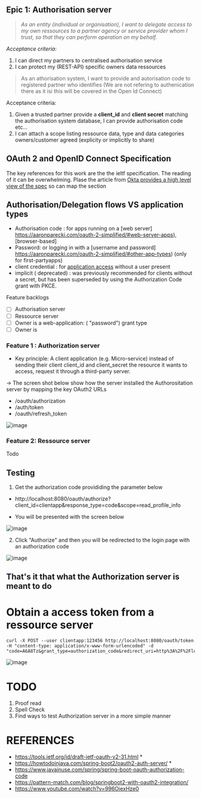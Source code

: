 

##  Epic 1: Authorisation server

> *As an entity (individual or organisation),  I want to delegate access to my own  ressources to a partner agency or service provider whom I
> trust, so that they can perform operation on my behalf.*

*Acceptance criteria:*

 1. I can direct my partners to centralised authorisation service
 2.  I can protect my  (REST-API)  specific owners data ressources

> As an athorisation system, I want to provide and autorisation code to
> registered  partner who identifies  (We are not refering to authenication there as it isi this will be covered in the Open Id Connect)

Acceptance criteria:

 1. Given a trusted partner provide a **client_id** and **client
    secret** matching the authorisation system database,  I can provide
    authorisation code etc...
 2. I can attach a scope listing  ressource data, type and data
    categories owners/customer agreed (explicity or implicitly to share)

OAuth 2 and OpenID Connect Specification
-  
The key references for this work are the the ieltf specification. The reading of it can be overwhelming. Plase the article from [Okta provides a high level view of the spec](https://www.oauth.com/oauth2-servers/map-oauth-2-0-specs/) so can map the section 

##   Authorisation/Delegation flows VS application types

 - Authorisation code :  for apps running on a  [web    server] https://aaronparecki.com/oauth-2-simplified/#web-server-apps),
   [browser-based]
 - Password: or logging in with a  [username and    password] https://aaronparecki.com/oauth-2-simplified/#other-app-types)
   (only for first-partyapps)
 - client credential : for  [application    access](https://aaronparecki.com/oauth-2-simplified/#client-credentials)    without a user present
 - implicit ( deprecated) :  was previously recommended for clients
   without a secret, but has been superseded by using the Authorization
   Code grant with PKCE.

Feature backlogs
 - [ ] Authorisation server
 - [ ] Ressource server
 - [ ] Owner is a web-application: ( "password") grant type
 - [ ] Owner is 

### Feature 1 : Authorization server
- Key principle:
A client application (e.g. Micro-service)  instead of sending their client client_id and client_secret the resource it wants to access, request it through 
a third-party server.

-> The screen shot below show how the server installed the Authorositation server by mapping the key OAuth2 URLs
* /oauth/authorization
* /auth/token
* /oauth/refresh_token

![image](https://user-images.githubusercontent.com/17228294/92223475-d9f63680-eee3-11ea-84b0-2f8085208e8e.png)

### Feature 2:  Ressource server
Todo


## Testing 

1) Get the authorization code provididing the parameter below

- http://localhost:8080/oauth/authorize?client_id=clientapp&response_type=code&scope=read_profile_info	

- You will be presented with the screen below 

![image](https://user-images.githubusercontent.com/17228294/92304384-d84e7080-efc0-11ea-950d-27856ca8b54b.png)


2) Click "Authorize" and then you  will be redirected to the login page with an authorization code

![image](https://user-images.githubusercontent.com/17228294/92304193-1185e100-efbf-11ea-845d-56e5ad38263b.png)


## That's it that what the Authorization server is meant to do


# Obtain a access token from a ressource server

    curl -X POST --user clientapp:123456 http://localhost:8080/oauth/token  -H "content-type: application/x-www-form-urlencoded" -d "code=A6A8Tz&grant_type=authorization_code&redirect_uri=http%3A%2F%2Flocalhost%3A8080%2Flogin&scope=read_profile_info"

![image](https://user-images.githubusercontent.com/17228294/92304085-43e30e80-efbe-11ea-8eb4-bd4d467aaca2.png)


# TODO 
1) Proof read
2) Spell Check
3) Find ways to test Authorization server in a more simple manner



# REFERENCES

 - https://tools.ietf.org/id/draft-ietf-oauth-v2-31.html    *
 -    https://howtodoinjava.com/spring-boot2/oauth2-auth-server/    *
 -    https://www.javainuse.com/spring/spring-boot-oauth-authorization-code
 -   https://pattern-match.com/blog/springboot2-with-oauth2-integration/  
 - https://www.youtube.com/watch?v=996OiexHze0
